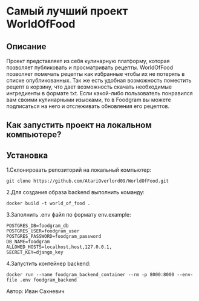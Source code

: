 # Самый лучший проект WorldOfFood

## Описание
Проект представляет из себя кулинарную платформу, которая позволяет публиковать и просматривать рецепты. WorldOfFood позволяет помечать рецепты как избранные чтобы их не потерять в списке опубликованных. Так же есть удобная возможность поместить рецепт в корзину, что дает возможность скачать необходимые ингредиенты в формате txt. 
Если какой-либо пользователь понравился вам своими кулинарными изысками, то в Foodgram вы можете подписаться на него и отслеживать обновления его рецептов.

## Как запустить проект на локальном компьютере?
## Установка
1.Склонировать репозиторий на локальный компьютер:
```
git clone https://github.com/AtariOverlord09/WorldOfFood.git
```

2.Для создания образа backend выполнить команду:
```
docker build -t world_of_food . 
```

3.Заполнить .env файл по формату env.example:
```
POSTGRES_DB=foodgram_db
POSTGRES_USER=foodgram_user
POSTGRES_PASSWORD=foodgram_password
DB_NAME=foodgram
ALLOWED_HOSTS=localhost,host,127.0.0.1,
SECRET_KEY=django_key
```

4.Запустить контейнер backend:
```
docker run --name foodgram_backend_container --rm -p 8000:8000 --env-file .env foodgram_backend
```


Автор: 
Иван Сахневич
